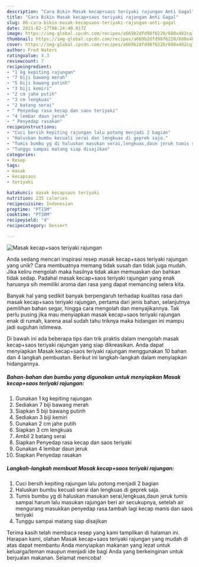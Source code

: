```yaml
---
description: "Cara Bikin Masak kecap+saos teriyaki rajungan Anti Gagal"
title: "Cara Bikin Masak kecap+saos teriyaki rajungan Anti Gagal"
slug: 86-cara-bikin-masak-kecapsaos-teriyaki-rajungan-anti-gagal
date: 2021-02-17T06:24:40.017Z
image: https://img-global.cpcdn.com/recipes/a669b2dfd98f6220/680x482cq70/masak-kecapsaos-teriyaki-rajungan-foto-resep-utama.jpg
thumbnail: https://img-global.cpcdn.com/recipes/a669b2dfd98f6220/680x482cq70/masak-kecapsaos-teriyaki-rajungan-foto-resep-utama.jpg
cover: https://img-global.cpcdn.com/recipes/a669b2dfd98f6220/680x482cq70/masak-kecapsaos-teriyaki-rajungan-foto-resep-utama.jpg
author: Fred Waters
ratingvalue: 4.3
reviewcount: 7
recipeingredient:
- "1 kg kepiting rajungan"
- "7 biji bawang merah"
- "5 biji bawang putinh"
- "3 biji kemiri"
- "2 cm jahe putih"
- "3 cm lengkuas"
- "2 batang serai"
- " Penyedap rasa kecap dan saos teriyaki"
- "4 lembar daun jeruk"
- " Penyedap rasakan"
recipeinstructions:
- "Cuci bersih kepiting rajungan lalu potong menjadi 2 bagian"
- "Haluskan bumbu kecuali serai dan lengkuas di geprek saja."
- "Tumis bumbu yg di haluskan masukan serai,lengkuas,daun jeruk tumis sampai harum lalu masukan rajungan beri air secukupnya, setelah air mengurang masukkan penyedap rasa.tambah lagi kecap manis dan saos teriyaki"
- "Tunggu sampai matang siap disajikan"
categories:
- Resep
tags:
- masak
- kecapsaos
- teriyaki

katakunci: masak kecapsaos teriyaki 
nutrition: 235 calories
recipecuisine: Indonesian
preptime: "PT15M"
cooktime: "PT30M"
recipeyield: "4"
recipecategory: Dessert

---
```



![Masak kecap+saos teriyaki rajungan](https://img-global.cpcdn.com/recipes/a669b2dfd98f6220/680x482cq70/masak-kecapsaos-teriyaki-rajungan-foto-resep-utama.jpg)

Anda sedang mencari inspirasi resep masak kecap+saos teriyaki rajungan yang unik? Cara membuatnya memang tidak susah dan tidak juga mudah. Jika keliru mengolah maka hasilnya tidak akan memuaskan dan bahkan tidak sedap. Padahal masak kecap+saos teriyaki rajungan yang enak harusnya sih memiliki aroma dan rasa yang dapat memancing selera kita.

Banyak hal yang sedikit banyak berpengaruh terhadap kualitas rasa dari masak kecap+saos teriyaki rajungan, pertama dari jenis bahan, selanjutnya pemilihan bahan segar, hingga cara mengolah dan menyajikannya. Tak perlu pusing jika mau menyiapkan masak kecap+saos teriyaki rajungan enak di rumah, karena asal sudah tahu triknya maka hidangan ini mampu jadi suguhan istimewa.




Di bawah ini ada beberapa tips dan trik praktis dalam mengolah masak kecap+saos teriyaki rajungan yang siap dikreasikan. Anda dapat menyiapkan Masak kecap+saos teriyaki rajungan menggunakan 10 bahan dan 4 langkah pembuatan. Berikut ini langkah-langkah dalam menyiapkan hidangannya.

<!--inarticleads1-->

##### Bahan-bahan dan bumbu yang digunakan untuk menyiapkan Masak kecap+saos teriyaki rajungan:

1. Gunakan 1 kg kepiting rajungan
1. Sediakan 7 biji bawang merah
1. Siapkan 5 biji bawang putinh
1. Sediakan 3 biji kemiri
1. Gunakan 2 cm jahe putih
1. Siapkan 3 cm lengkuas
1. Ambil 2 batang serai
1. Siapkan  Penyedap rasa kecap dan saos teriyaki
1. Gunakan 4 lembar daun jeruk
1. Siapkan  Penyedap rasakan




<!--inarticleads2-->

##### Langkah-langkah membuat Masak kecap+saos teriyaki rajungan:

1. Cuci bersih kepiting rajungan lalu potong menjadi 2 bagian
1. Haluskan bumbu kecuali serai dan lengkuas di geprek saja.
1. Tumis bumbu yg di haluskan masukan serai,lengkuas,daun jeruk tumis sampai harum lalu masukan rajungan beri air secukupnya, setelah air mengurang masukkan penyedap rasa.tambah lagi kecap manis dan saos teriyaki
1. Tunggu sampai matang siap disajikan




Terima kasih telah membaca resep yang kami tampilkan di halaman ini. Harapan kami, olahan Masak kecap+saos teriyaki rajungan yang mudah di atas dapat membantu Anda menyiapkan makanan yang lezat untuk keluarga/teman maupun menjadi ide bagi Anda yang berkeinginan untuk berjualan makanan. Selamat mencoba!
